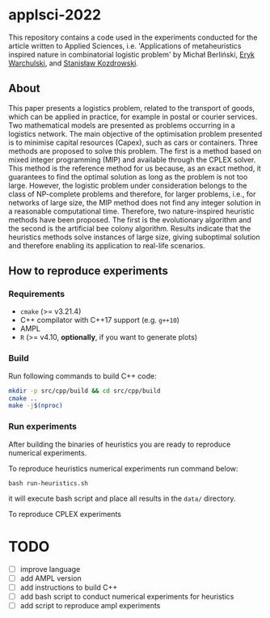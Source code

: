 # applsci-2022

This repository contains a code used in the experiments conducted for the article written to Applied Sciences, i.e. 'Applications of metaheuristics inspired nature in combinatorial logistic problem' by Michał Berliński, [Eryk Warchulski](orcid.org/0000-0003-1416-7031), and [Stanisław Kozdrowski](orcid.org/0000-0001-6647-5189).

## About

This paper presents a logistics problem, related to the transport of goods, which can be applied in practice, for example in postal or courier services. Two mathematical models are presented as problems occurring in a logistics network. The main objective of the optimisation problem presented is to minimise capital resources (Capex), such as cars or containers. Three methods are proposed to solve this problem. The first is a method based on mixed integer programming (MIP) and available through the CPLEX solver. This method is the reference method for us because, as an exact method, it guarantees to find the optimal solution as long as the problem is not too large. However, the logistic problem under consideration belongs to the class of NP-complete problems and therefore, for larger problems, i.e., for networks of large size, the MIP method does not find any integer solution in a reasonable computational time. Therefore, two nature-inspired heuristic methods have been proposed. The first is the evolutionary algorithm and the second is the artificial bee colony algorithm. Results indicate that the heuristics methods solve instances of large size, giving suboptimal solution and therefore enabling its application to real-life scenarios.


## How to reproduce experiments

### Requirements

* `cmake` (>= v3.21.4)
* C++ compilator with C++17 support (e.g. `g++10`)
* AMPL
* `R` (>= v4.10, **optionally**, if you want to generate plots) 

### Build 

Run following commands to build C++ code:

```sh
mkdir -p src/cpp/build && cd src/cpp/build
cmake .. 
make -j$(nproc)
```

### Run experiments

After building the binaries of heuristics you are ready to reproduce numerical
experiments.

To reproduce heuristics numerical experiments run command below:

```
bash run-heuristics.sh
```

it will execute bash script and place all results in the `data/` directory.


To reproduce CPLEX experiments 



# TODO

- [ ] improve language 
- [ ] add AMPL version
- [ ] add instructions to build C++
- [ ] add bash script to conduct numerical experiments for heuristics
- [ ] add script to reproduce ampl experiments
